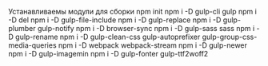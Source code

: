 Устанавливаемы модули для сборки
npm init
npm i -D gulp-cli gulp
npm i -D del
npm i -D gulp-file-include
npm i -D gulp-replace
npm i -D gulp-plumber gulp-notify
npm i -D browser-sync
npm i -D gulp-sass sass
npm i -D gulp-rename
npm i -D gulp-clean-css gulp-autoprefixer gulp-group-css-media-queries
npm i -D webpack webpack-stream
npm i -D gulp-newer
npm i -D gulp-imagemin
npm i -D gulp-fonter gulp-ttf2woff2

